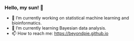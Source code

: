 ### Hello, my sun! 👋

<!--
**beyondpie/beyondpie** is a ✨ _special_ ✨ repository because its `README.md` (this file) appears on your GitHub profile.
-->
<!--
<img align="right" src="https://github-readme-stats.vercel.app/api?username=beyondpie&show_icons=true&icon_color=CE1D2D&text_color=718096&bg_color=ffffff&hide_title=true" />
-->

- 🔭 I’m currently working on statistical machine learning and bioinformatics.
- 🌱 I’m currently learning Bayesian data analysis.
- 📫 How to reach me: https://beyondpie.github.io
